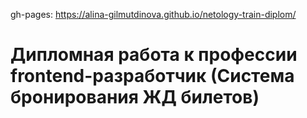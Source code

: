 gh-pages: https://alina-gilmutdinova.github.io/netology-train-diplom/

# Дипломная работа к профессии frontend-разработчик (Система бронирования ЖД билетов)